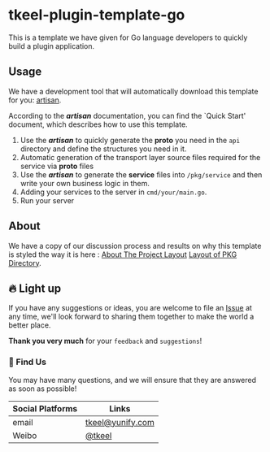 # tkeel-plugin-template-go

This is a template we have given for Go language developers to quickly build a plugin application.

## Usage
We have a development tool that will automatically download this template for you: [artisan](https://github.com/tkeel-io/tkeel-interface/tree/main/tool ).

According to the _**artisan**_ documentation, you can find the `Quick Start' document, which describes how to use this template.

1. Use the _**artisan**_ to quickly generate the **proto** you need in the `api` directory and define the structures you need in it.
2. Automatic generation of the transport layer source files required for the service via **proto** files
3. Use the _**artisan**_ to generate the **service** files into `/pkg/service` and then write your own business logic in them.
4. Adding your services to the server in `cmd/your/main.go`.
5. Run your server

## About
We have a copy of our discussion process and results on why this template is styled the way it is here :
[About The Project Layout](https://github.com/tkeel-io/tkeel/issues/17 )
[Layout of PKG Directory](https://github.com/tkeel-io/tkeel/issues/39 ).

## 🔥 Light up

If you have any suggestions or ideas, you are welcome to file an [Issue](https://github.com/tkeel-io/entity-broker/issues ) at any time, we'll look forward to sharing them together to make the world a better place.

**Thank you very much** for your `feedback` and `suggestions`!

### 🌟 Find Us

You may have many questions, and we will ensure that they are answered as soon as possible!

| Social Platforms | Links |
|:---|----|
|email| tkeel@yunify.com|
|Weibo| [@tkeel]()|